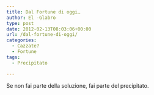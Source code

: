 ```yaml
---
title: Dal Fortune di oggi…
author: El -Glabro
type: post
date: 2012-02-13T08:03:06+00:00
url: /dal-fortune-di-oggi/
categories:
  - Cazzate?
  - Fortune
tags:
  - Precipitato

---
```

Se non fai parte della soluzione, fai parte del precipitato.